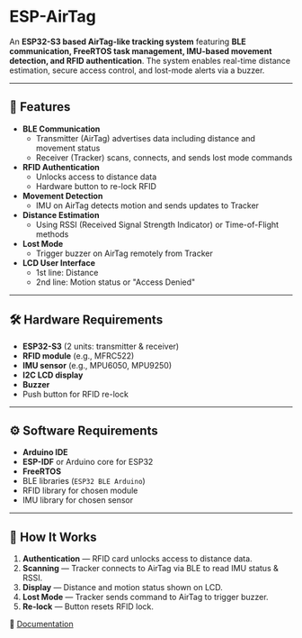 # ESP-AirTag

An **ESP32-S3 based AirTag-like tracking system** featuring **BLE communication, FreeRTOS task management, IMU-based movement detection, and RFID authentication**. The system enables real-time distance estimation, secure access control, and lost-mode alerts via a buzzer.

---

## 📌 Features
- **BLE Communication**
  - Transmitter (AirTag) advertises data including distance and movement status
  - Receiver (Tracker) scans, connects, and sends lost mode commands
- **RFID Authentication**
  - Unlocks access to distance data
  - Hardware button to re-lock RFID
- **Movement Detection**
  - IMU on AirTag detects motion and sends updates to Tracker
- **Distance Estimation**
  - Using RSSI (Received Signal Strength Indicator) or Time-of-Flight methods
- **Lost Mode**
  - Trigger buzzer on AirTag remotely from Tracker
- **LCD User Interface**
  - 1st line: Distance
  - 2nd line: Motion status or "Access Denied"

---
## 🛠 Hardware Requirements
- **ESP32-S3** (2 units: transmitter & receiver)
- **RFID module** (e.g., MFRC522)
- **IMU sensor** (e.g., MPU6050, MPU9250)
- **I2C LCD display**
- **Buzzer**
- Push button for RFID re-lock

---

## ⚙️ Software Requirements
- **Arduino IDE**
- **ESP-IDF** or Arduino core for ESP32
- **FreeRTOS**
- BLE libraries (`ESP32 BLE Arduino`)
- RFID library for chosen module
- IMU library for chosen sensor

---

## 🚀 How It Works
1. **Authentication** — RFID card unlocks access to distance data.  
2. **Scanning** — Tracker connects to AirTag via BLE to read IMU status & RSSI.  
3. **Display** — Distance and motion status shown on LCD.  
4. **Lost Mode** — Tracker sends command to AirTag to trigger buzzer.  
5. **Re-lock** — Button resets RFID lock.


📄 [Documentation](https://grgevansdwy.github.io/ESP-AirTag/)
